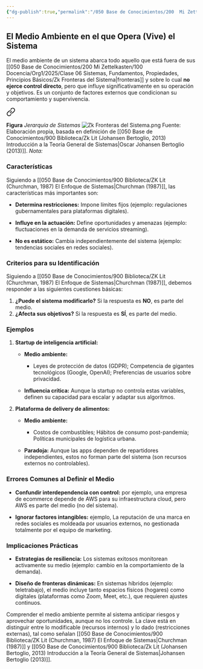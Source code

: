 ```yaml
---
{"dg-publish":true,"permalink":"/050 Base de Conocimientos/200  Mi Zettelkasten/100 Docencia/Org1/2025/Clase 10 Definición de un Sistema/Zk Definición de un Sistema (Churchman, El Medio Ambiente en el que Opera (Vive) el Sistema)/","tags":["digitalGarden"]}
---
```


## El Medio Ambiente en el que Opera (Vive) el Sistema

El medio ambiente de un sistema abarca todo aquello que está fuera de sus [[050 Base de Conocimientos/200  Mi Zettelkasten/100 Docencia/Org1/2025/Clase 06 Sistemas, Fundamentos, Propiedades, Principios Básicos/Zk Fronteras del Sistema\|fronteras]] y sobre lo cual **no ejerce control directo**, pero que influye significativamente en su operación y objetivos. Es un conjunto de factores externos que condicionan su comportamiento y supervivencia.

<div class="transclusion internal-embed is-loaded"><a class="markdown-embed-link" href="/050 Base de Conocimientos/200  Mi Zettelkasten/100 Docencia/Org1/2025/Clase 06 Sistemas, Fundamentos, Propiedades, Principios Básicos/Zk Fronteras del Sistema/#8e19c6" aria-label="Open link"><svg xmlns="http://www.w3.org/2000/svg" width="24" height="24" viewBox="0 0 24 24" fill="none" stroke="currentColor" stroke-width="2" stroke-linecap="round" stroke-linejoin="round" class="svg-icon lucide-link"><path d="M10 13a5 5 0 0 0 7.54.54l3-3a5 5 0 0 0-7.07-7.07l-1.72 1.71"></path><path d="M14 11a5 5 0 0 0-7.54-.54l-3 3a5 5 0 0 0 7.07 7.07l1.71-1.71"></path></svg></a><div class="markdown-embed">



**Figura**
_Jerarquía de Sistemas_
![Zk Fronteras del Sistema.png](/img/user/050%20Base%20de%20Conocimientos/200%20%20Mi%20Zettelkasten/100%20Docencia/Org1/2025/Clase%2006%20Sistemas,%20Fundamentos,%20Propiedades,%20Principios%20B%C3%A1sicos/000%20Adjuntos/Zk%20Fronteras%20del%20Sistema.png)
Fuente: Elaboración propia, basada en definición de [[050 Base de Conocimientos/900 Biblioteca/Zk Lit (Johansen Bertoglio, 2013) Introducción a la Teoría General de Sistemas\|Oscar Johansen Bertoglio (2013)]].
_Nota:_  

</div></div>



### Características

Siguiendo a [[050 Base de Conocimientos/900 Biblioteca/ZK Lit (Churchman, 1987) El Enfoque de Sistemas\|Churchman (1987)]], las características más importantes son:

- **Determina restricciones:** Impone límites fijos (ejemplo: regulaciones gubernamentales para plataformas digitales).

- **Influye en la actuación:** Define oportunidades y amenazas (ejemplo: fluctuaciones en la demanda de servicios streaming).

- **No es estático:** Cambia independientemente del sistema (ejemplo: tendencias sociales en redes sociales).


### Criterios para su Identificación

Siguiendo a [[050 Base de Conocimientos/900 Biblioteca/ZK Lit (Churchman, 1987) El Enfoque de Sistemas\|Churchman (1987)]], debemos responder a las siguientes cuestiones básicas:

1. **¿Puede el sistema modificarlo?** Si la respuesta es **NO**, es parte del medio.
2. **¿Afecta sus objetivos?** Si la respuesta es **SÍ**, es parte del medio.

### Ejemplos

1. **Startup de inteligencia artificial:**
    
    - **Medio ambiente:**
	    - Leyes de protección de datos (GDPR); Competencia de gigantes tecnológicos (Google, OpenAI); Preferencias de usuarios sobre privacidad.

    - **Influencia crítica:** Aunque la startup no controla estas variables, definen su capacidad para escalar y adaptar sus algoritmos.

2. **Plataforma de delivery de alimentos:**
    
    - **Medio ambiente:**
	    - Costos de combustibles; Hábitos de consumo post-pandemia; Políticas municipales de logística urbana.
        
    - **Paradoja:** Aunque las apps dependen de repartidores independientes, estos no forman parte del sistema (son recursos externos no controlables).

### Errores Comunes al Definir el Medio

- **Confundir interdependencia con control:** por ejemplo, una empresa de ecommerce depende de AWS para su infraestructura cloud, pero AWS es parte del medio (no del sistema).

- **Ignorar factores intangibles:** ejemplo, La reputación de una marca en redes sociales es moldeada por usuarios externos, no gestionada totalmente por el equipo de marketing.

### Implicaciones Prácticas

- **Estrategias de resiliencia:** Los sistemas exitosos monitorean activamente su medio (ejemplo: cambio en la comportamiento de la demanda).

- **Diseño de fronteras dinámicas:** En sistemas híbridos (ejemplo: teletrabajo), el medio incluye tanto espacios físicos (hogares) como digitales (plataformas como Zoom, Meet, etc.), que requieren ajustes continuos.

Comprender el medio ambiente permite al sistema anticipar riesgos y aprovechar oportunidades, aunque no los controle. La clave está en distinguir entre lo modificable (recursos internos) y lo dado (restricciones externas), tal como señalan [[050 Base de Conocimientos/900 Biblioteca/ZK Lit (Churchman, 1987) El Enfoque de Sistemas\|Churchman (1987)]] y [[050 Base de Conocimientos/900 Biblioteca/Zk Lit (Johansen Bertoglio, 2013) Introducción a la Teoría General de Sistemas\|Johansen Bertoglio (2013)]].

